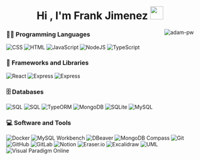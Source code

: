 <h1 align="center">Hi , I'm Frank Jimenez <img src="https://media.giphy.com/media/hvRJCLFzcasrR4ia7z/giphy.gif" width="35"></h1>

<img align="right" src="https://github.com/Adam-pw/Adam-pw/blob/main/animation_500_kxa883sd.gif" alt="adam-pw" />

### 👨‍💻 Programming Languages
<div style={{ display: 'flex' }}>
<img alt="CSS" src="https://img.shields.io/badge/CSS%20-%231572B6.svg?logo=css3&logoColor=white">
<img alt="HTML" src="https://img.shields.io/badge/HTML%20-%23E34F26.svg?logo=html5&logoColor=white">
<img alt="JavaScript" src="https://img.shields.io/badge/JavaScript%20-%23F7DF1E.svg?logo=javascript&logoColor=black">
<img alt="NodeJS" src="https://img.shields.io/badge/Node.js%20-%2343853D.svg?logo=node.js&logoColor=white">
<img alt="TypeScript" src="https://img.shields.io/badge/TypeScript-3178C6.svg?logo=typescript&logoColor=white">
</div>

### 🧰 Frameworks and Libraries
<div style={{ display: 'flex' }}>
<img alt="React" src="https://img.shields.io/badge/React-20232A.svg?logo=react&logoColor=61DAFB">
<img alt="Express" src="https://img.shields.io/badge/Express-000000.svg?logo=express&logoColor=white">
<img alt="Express" src="https://img.shields.io/badge/NestJS-E0234E.svg?logo=nestjs&logoColor=white">
</div>

### 🗄️ Databases
<div style={{ display: 'flex' }}>
<img alt="SQL" src="https://img.shields.io/badge/SQL%20-%23025E8C.svg?logo=amazon-dynamodb&logoColor=white">
<img alt="SQL" src="https://img.shields.io/badge/NoSQL-4285F4.svg?logo=databricks&logoColor=white">
<img alt="TypeORM" src="https://img.shields.io/badge/TypeORM-FF5A00.svg?logo=typeorm&logoColor=white">
<img alt="MongoDB" src="https://img.shields.io/badge/MongoDB-47A248.svg?logo=mongodb&logoColor=white">
<img alt="SQLite" src="https://img.shields.io/badge/SQLite-003B57.svg?logo=sqlite&logoColor=white">
<img alt="MySQL" src="https://img.shields.io/badge/MySQL-4479A1.svg?logo=mysql&logoColor=white">
</div>

### 💻 Software and Tools
<div style={{ display: 'flex' }}>
<img alt="Docker" src="https://img.shields.io/badge/Docker-2496ED.svg?logo=docker&logoColor=white">
<img alt="MySQL Workbench" src="https://img.shields.io/badge/MySQL_Workbench-4479A1.svg?logo=mysql&logoColor=white">
<img alt="DBeaver" src="https://img.shields.io/badge/DBeaver-372923.svg?logo=dbeaver&logoColor=white">
<img alt="MongoDB Compass" src="https://img.shields.io/badge/MongoDB_Compass-47A248.svg?logo=mongodb&logoColor=white">
<img alt="Git" src="https://img.shields.io/badge/Git-F05032.svg?logo=git&logoColor=white">
<img alt="GitHub" src="https://img.shields.io/badge/GitHub-181717.svg?logo=github&logoColor=white">
<img alt="GitLab" src="https://img.shields.io/badge/GitLab-FCA121.svg?logo=gitlab&logoColor=white">
<img alt="Notion" src="https://img.shields.io/badge/Notion-000000.svg?logo=notion&logoColor=white">
<img alt="Eraser.io" src="https://img.shields.io/badge/Eraser.io-4B9F8A.svg?logo=eraser&logoColor=white">
<img alt="Excalidraw" src="https://img.shields.io/badge/Excalidraw-1A1A1A.svg?logo=excalidraw&logoColor=white">
<img alt="UML" src="https://img.shields.io/badge/UML-1D1D1B.svg?logo=uml&logoColor=white">
<img alt="Visual Paradigm Online" src="https://img.shields.io/badge/Visual_Paradigm_Online-0095D9.svg?logo=visualparadigm&logoColor=white">
</div>
